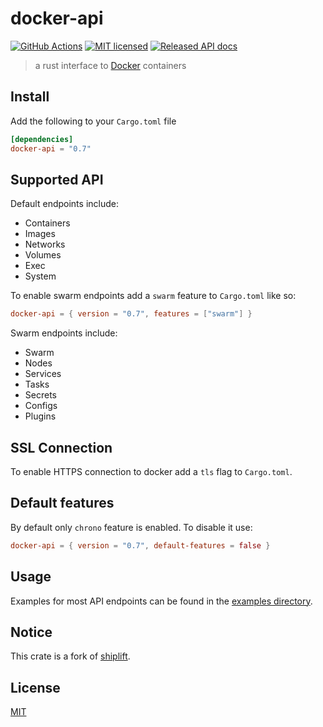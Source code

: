# docker-api

[![GitHub Actions](https://github.com/vv9k/docker-api-rs/workflows/Main/badge.svg)](https://github.com/vv9k/docker-api-rs/actions) [![MIT licensed](https://img.shields.io/badge/license-MIT-blue.svg)](./LICENSE) [![Released API docs](https://docs.rs/docker-api/badge.svg)](http://docs.rs/docker-api)

> a rust interface to [Docker](https://www.docker.com/) containers

## Install

Add the following to your `Cargo.toml` file

```toml
[dependencies]
docker-api = "0.7"
```

## Supported API
Default endpoints include:
 - Containers
 - Images
 - Networks
 - Volumes
 - Exec
 - System

To enable swarm endpoints add a `swarm` feature to `Cargo.toml` like so:
```toml
docker-api = { version = "0.7", features = ["swarm"] }
```

Swarm endpoints include:
 - Swarm
 - Nodes
 - Services
 - Tasks
 - Secrets
 - Configs
 - Plugins

## SSL Connection

To enable HTTPS connection to docker add a `tls` flag to `Cargo.toml`.

## Default features

By default only `chrono` feature is enabled. To disable it use:
```toml
docker-api = { version = "0.7", default-features = false }
```

## Usage

Examples for most API endpoints can be found in the [examples directory](https://github.com/vv9k/docker-api-rs/tree/master/examples).


## Notice
This crate is a fork of [shiplift](https://github.com/softprops/shiplift).

## License
[MIT](https://raw.githubusercontent.com/vv9k/docker-api-rs/master/LICENSE)
